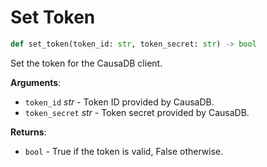 # Set Token

```python
def set_token(token_id: str, token_secret: str) -> bool
```

Set the token for the CausaDB client.

**Arguments**:

- `token_id` _str_ - Token ID provided by CausaDB.
- `token_secret` _str_ - Token secret provided by CausaDB.
  

**Returns**:

- `bool` - True if the token is valid, False otherwise.

<a id="causadb.CausaDB.create_model"></a>

